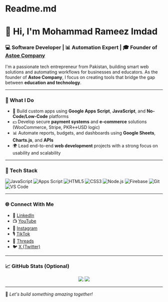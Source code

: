 # Readme.md
# 👋 Hi, I'm Mohammad Rameez Imdad

### 💻 Software Developer | 📊 Automation Expert | 🎓 Founder of [Astoe Company](https://www.astoecompany.com)

I'm a passionate tech entrepreneur from Pakistan, building smart web solutions and automating workflows for businesses and educators. As the founder of **Astoe Company**, I focus on creating tools that bridge the gap between **education and technology**.

---

### 🚀 What I Do

- 🔧 Build custom apps using **Google Apps Script**, **JavaScript**, and **No-Code/Low-Code** platforms
- 💵 Develop secure **payment systems** and **e-commerce** solutions (WooCommerce, Stripe, PKR↔USD logic)
- 📊 Automate reports, budgets, and dashboards using **Google Sheets**, **Charts.js**, and **APIs**
- 🌍 Lead end-to-end **web development** projects with a strong focus on usability and scalability

---

### 🧰 Tech Stack

![JavaScript](https://img.shields.io/badge/-JavaScript-black?style=flat-square&logo=javascript)
![Apps Script](https://img.shields.io/badge/-Apps%20Script-black?style=flat-square&logo=google)
![HTML5](https://img.shields.io/badge/-HTML5-E34F26?style=flat-square&logo=html5&logoColor=white)
![CSS3](https://img.shields.io/badge/-CSS3-1572B6?style=flat-square&logo=css3)
![Node.js](https://img.shields.io/badge/-Node.js-43853D?style=flat-square&logo=node.js&logoColor=white)
![Firebase](https://img.shields.io/badge/-Firebase-black?style=flat-square&logo=firebase)
![Git](https://img.shields.io/badge/-Git-black?style=flat-square&logo=git)
![VS Code](https://img.shields.io/badge/-VS%20Code-007ACC?style=flat-square&logo=visual-studio-code)

---

### 🌐 Connect With Me

- 🔗 [LinkedIn](https://pk.linkedin.com/in/rameezimdad)
- 📺 [YouTube](https://www.youtube.com/channel/UC8hFdgy15R0zyUWXzr4BwuQ)
- 📸 [Instagram](https://www.instagram.com/rameezimdad)
- 🎙️ [TikTok](https://www.tiktok.com/@rameezimdad)
- 🧵 [Threads](https://www.threads.net/@rameezimdad)
- 🐦 [X (Twitter)](https://x.com/m_rameezimdad)

---

### 📈 GitHub Stats (Optional)

<p align="center">
  <img src="https://github-readme-stats.vercel.app/api?username=rameezimdad&show_icons=true&theme=tokyonight" />
  <img src="https://github-readme-streak-stats.herokuapp.com?user=rameezimdad&theme=tokyonight" />
</p>

---

🚀 *Let's build something amazing together!*

